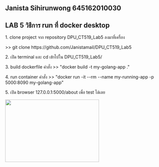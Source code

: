 ## Janista Sihirunwong 645162010030

## LAB 5 วิธีการ run ที่ docker desktop

<p>1. clone project จาก repository DPU_CT519_Lab5 ลงมาที่เครื่อง  </p>
<p>>> git clone https://github.com/Janistamail/DPU_CT519_Lab5</p>
<p>2. เปิด terminal และ cd เข้าไปใน DPU_CT519_Lab5/</p>
<p>3. build dockerfile คำสั่ง >> "docker build -t my-golang-app ."</p>
<p>4. run container คำสั่ง  >> "docker run -it --rm --name my-running-app -p 5000:8090 my-golang-app"</p>
<p>5. เปิด browser 127.0.0.1:5000/about เพื่อ test ได้เลย</p>
<img width="300px" height="200px" src="./img/loginAdminer.png">

